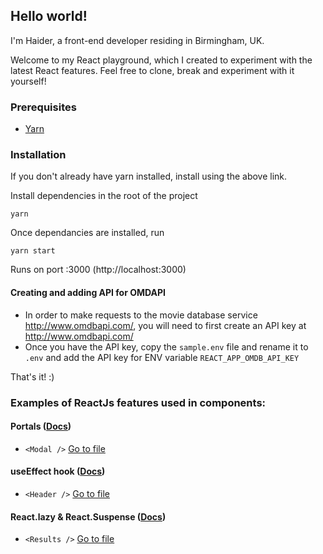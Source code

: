 ## Hello world!
I'm Haider, a front-end developer residing in Birmingham, UK.

Welcome to my React playground, which I created to experiment with the latest React features. Feel free to clone, break and experiment with it yourself! 

### Prerequisites
- [Yarn](https://yarnpkg.com/en/docs/install)

### Installation
If you don't already have yarn installed, install using the above link.

Install dependencies in the root of the project

`yarn`

Once dependancies are installed, run

`yarn start`

Runs on port :3000 (http://localhost:3000)

#### Creating and adding API for OMDAPI

- In order to make requests to the movie database service http://www.omdbapi.com/, you will need to first create an API key at http://www.omdbapi.com/
- Once you have the API key, copy the `sample.env` file and rename it to `.env` and add the API key for ENV variable `REACT_APP_OMDB_API_KEY`

That's it! :)


### Examples of ReactJs features used in components:

#### Portals ([Docs](https://reactjs.org/docs/portals.html))
-  `<Modal />` [Go to file](./src/components/Modal/Modal.tsx)


#### useEffect hook ([Docs](https://reactjs.org/docs/hooks-reference.html#useeffect))
- `<Header />` [Go to file](./src/components/Header/Header.tsx)

#### React.lazy & React.Suspense ([Docs](https://reactjs.org/docs/react-api.html#reactlazy))
- `<Results />` [Go to file](./src/views/Results/Results.tsx)
